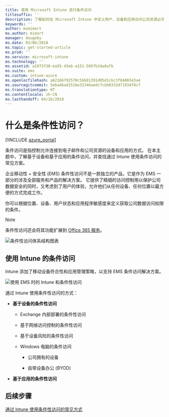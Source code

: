 ```yaml
---
title: 使用 Microsoft Intune 进行条件访问
titlesuffix: ''
description: 了解如何在 Microsoft Intune 中定义用户、设备和应用访问公司资源必须满足的条件。
keywords: ''
author: msmimart
ms.author: mimart
manager: dougeby
ms.date: 03/06/2018
ms.topic: get-started-article
ms.prod: ''
ms.service: microsoft-intune
ms.technology: ''
ms.assetid: a1973f38-ea55-43eb-a151-505fb34a8afb
ms.suite: ems
ms.custom: intune-azure
ms.openlocfilehash: a62166792570c5bb81391d05d1cbc3f8486543a4
ms.sourcegitcommit: 5eba4bad151be32346aedc7cbb0333d71934f8cf
ms.translationtype: HT
ms.contentlocale: zh-CN
ms.lasthandoff: 04/16/2018
---
```

# <a name="whats-conditional-access"></a>什么是条件性访问？

[!INCLUDE [azure_portal](./includes/azure_portal.md)]

条件访问是指控制允许连接到电子邮件和公司资源的设备和应用的方式。 在本主题中，了解基于设备和基于应用的条件访问，并查找通过 Intune 使用条件访问的常见方案。

企业移动性 + 安全性 (EMS) 条件性访问不是一款独立的产品，它是作为 EMS 一部分的涉及全部服务和产品的解决方案。 它提供了精细的访问控制用以保护公司数据安全的同时，又考虑到了用户的体验，允许他们从任何设备、任何位置以最方便的方式完成工作。

你可以根据位置、设备、用户状态和应用程序敏感度来定义获取公司数据访问权限的条件。

> [!NOTE] 
> 条件性访问还会将其功能扩展到 [Office 365 服务](https://blogs.technet.microsoft.com/wbaer/2017/02/17/conditional-access-policies-with-sharepoint-online-and-onedrive-for-business/)。

![条件性访问体系结构图表](./media/ca-diagram-1.png)

## <a name="conditional-access-with-intune"></a>使用 Intune 的条件访问

Intune 添加了移动设备符合性和应用管理策略，以支持 EMS 条件访问解决方案。

![使用 EMS 时的 Intune 和条件性访问](./media/intune-with-ca-1.png)

通过 Intune 使用条件性访问的方式：

-   **基于设备的条件性访问**

    -   Exchange 内部部署的条件性访问

    -   基于网络访问控制的条件性访问

    -   基于设备风险的条件性访问

    -   Windows 电脑的条件访问

        -   公司拥有的设备

        -   自带设备办公 (BYOD)

-   **基于应用的条件性访问**

## <a name="next-steps"></a>后续步骤

[通过 Intune 使用条件性访问的常见方式](conditional-access-intune-common-ways-use.md)
